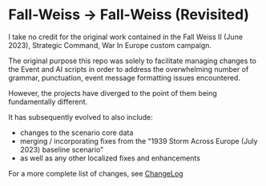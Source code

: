 # Fall-Weiss -> Fall-Weiss (Revisited)

I take no credit for the original work contained in the Fall Weiss II (June 2023), Strategic Command, War In Europe custom campaign.

The original purpose this repo was solely to facilitate managing changes to the Event and AI scripts in order to address the overwhelming number of grammar, punctuation, event message formatting issues encountered.

However, the projects have diverged to the point of them being fundamentally different.

It has subsequently evolved to also include:
- changes to the scenario core data
- merging / incorporating fixes from the "1939 Storm Across Europe (July 2023) baseline scenario"
- as well as any other localized fixes and enhancements

For a more complete list of changes, see [ChangeLog](ChangeLog.md)
